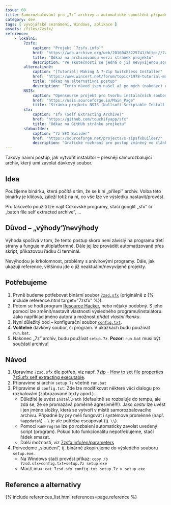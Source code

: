 ```yaml
---
issue: 60
title: Samorozbalování pro „7z” archivy a automatické spouštění případného scriptu (programu)
category: dev
tags: [ vývojářské seznámení, Windows, aplikace ]
assets: /files/7zsfx/
reference:
    - lokální:
        7zsfx:
            caption: "Projekt `7zsfx.info`"
            href: "https://web.archive.org/web/20160423225741/http://7zsfx.info/en/"
            title: "Odkaz na archivovanou verzi stránek projektu"
            description: "Ve skutečnosti se jedná o již nevyvíjenou součást balíčku *7-Zip Extra* (tedy projektu/programu [7-Zip](https://www.7-zip.org/)). Program lze stáhnou [z archivu](https://web.archive.org/web/20160311162325/http://7zsfx.info/files/7zsd_160_2712.7z)."
        alternativně:
            caption: "[Tutorial] Making A 7-Zip Switchless Installer"
            href: "https://www.wincert.net/forum/topic/1978-tutorial-making-a-7-zip-switchless-installer/"
            title: "Odkaz na alternativní postup"
            description: "Tento návod jsem našel až po mých (nakonec) úspěšných pokusech. Nezkoušel jsem."
        NSIS:
            caption: "Opensourse projekt pro tvorbu instalačních souborů"
            href: "https://nsis.sourceforge.io/Main_Page"
            title: "Stránka projketu NSIS (Nullsoft Scriptable Install System)"
        sfx:
            caption: "sfx (Self Extracting Archive)"
            href: "https://github.com/touchifyapp/sfx"
            title: "Odkaz na GitHUb stránku projketu"
        sfxbuilder:
            caption: "7z SFX Builder"
            href: "https://sourceforge.net/projects/s-zipsfxbuilder/"
            description: "Grafické rozhraní pro postup zmíněný ve článku"
---
```


Takový naivní postup, jak vytvořit instalátor – přesněji samorozbalující archiv, který umí zavolat dávkový soubor.

<!--more-->

## Idea
Použijeme binárku, která počítá s tím, že se k ní „přilepí” archiv. Volba této binárky je klíčová, záleží totiž na ní, co vše lze ve výsledku nastavit/provést.

Pro takovéto použití lze najít Cčkovské programy, stačí googlit „sfx” či „batch file self extracted archive”, …

## Důvod – „výhody”/nevýhody
Výhoda spočívá v tom, že tento postup skoro není závislý na programu třetí strany a funguje multiplatformně. Dále jej lze provádět automatizovaně přes skript, příkazovou řádku či terminál.

Nevýhodou je krkolomnost, problémy s anivirovými programy. Dále, jak ukazují reference, většinou jde o již neaktuální/nevyvíjené projekty.

## Potřebujeme
1. Prvně budeme potřebovat binární soubor [`7zsd.sfx`]({{page.assets}}7zsd.sfx) (originálně z {% include reference.html target="7zsfx" %}).
1. Potom se hodí program [Resource Hacker](http://www.angusj.com/resourcehacker/), nebo nějaký podobný. S jeho pomocí lze změnit/nastavit vlastnosti výsledného programu/instalátoru. Jako například jméno autora a možnost *přidat vlastní ikonku*.
1. Nyní důležitý bod – konfigurační soubor [`config.txt`]({{page.assets}}config.txt).
1. **Volitelně** dávkový soubor, či program. V ukázkách budu používat `run.bat`.
1. Nakonec „7z” archiv, budu používat `setup.7z`. **Pozor**: `run.bat` musí být součástí archivu!

## Návod
1. Upravíme `7zsd.sfx` dle potřeb, viz např. [7zip - How to set file properties 7zS.sfx self extracting executable](https://stackoverflow.com/a/34474777 "Odkaz na odpověď na Stack Overflow").
1. Připravíme si archiv `setup.7z` včetně `run.bat`
1. Připravíme si `config.txt`: Zde lze modifikovat některé věci dialogu pro rozbalování (zobrazované texty apod.).
    - Důležité je uvést `InstallPath` (defaultně se rozbaluje do tempu, ale zdá se, že se promazává poměrně agresivně!!!). Jako *cestu* lze uvést i jen jméno složky, která se vytvoří v místě samorozbalovacího archivu. Případně by prý měli fungovat i systémové proměnné (např. `%appdata%`) – `\` je ale potřeba escapovat (tj. `\\`).
    - Pomocí `RunProgram` lze po rozbalení automaticky zavolat uvedený script (program). Pokud tuto funkcionalitu nepotřebujeme, stačí řádek smazat.
    - Další možnosti, viz [7zsfx.info/en/parameters](https://web.archive.org/web/20160321013621/http://www.7zsfx.info/en/parameters.html "Archivovaná stránka s přehledem parametrů v angličtině")
1. Porvedeme „sloučení”, tj. binárně zkopírujeme do výsledého souboru `setup.exe`.
    - Na Windows stačí provést příkaz: `copy /b 7zsd.sfx+config.txt+setup.7z setup.exe`
    - Mac/Linux: `cat 7zsd.sfx config.txt setup.7z > setup.exe`

## Reference a alternativy
{% include references_list.html references=page.reference %}